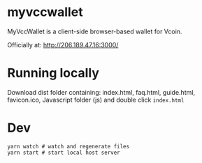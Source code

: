 # myvccwallet

MyVccWallet is a client-side browser-based wallet for Vcoin.

Officially at: http://206.189.47.16:3000/



# Running locally
Download dist folder containing: index.html, faq.html, guide.html, favicon.ico, Javascript folder (js) and double click `index.html`


# Dev
```shell
yarn watch # watch and regenerate files
yarn start # start local host server
```
